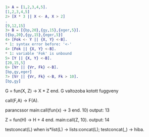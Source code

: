 ```erl
1> A = [1,2,3,4,5].
[1,2,3,4,5]
2> [X * 3 || X <- A, X > 2]
.
[9,12,15]
3> B = [{bp,20},{gy,15},{eger,5}].
[{bp,20},{gy,15},{eger,5}]
4> [Fok <- Y || {X, Y} <-B].
* 1: syntax error before: '<-'
4> [Fok || {X, Y} <-B].
* 1: variable 'Fok' is unbound
5> [Y || {X, Y} <-B].
[20,15,5]
6> [Vr || {Vr, Fk} <-B].
[bp,gy,eger]
7> [Vr || {Vr, Fk} <-B, Fk > 10].
[bp,gy]
```

G = fun(X, Z) -> X \* Z end.
G valtozoba kotott fuggveny

call(F,A) ->
F(A).

parancssor
main:call(fun(x) -> 3 end. 10)
output: 13

Z = fun(H) -> H + 4 end.
main:call(Z, 10).
output: 14

testconcat(L) when is\*list(L) ->
lists:concat(L);
testconcat(\_) ->
hiba.
